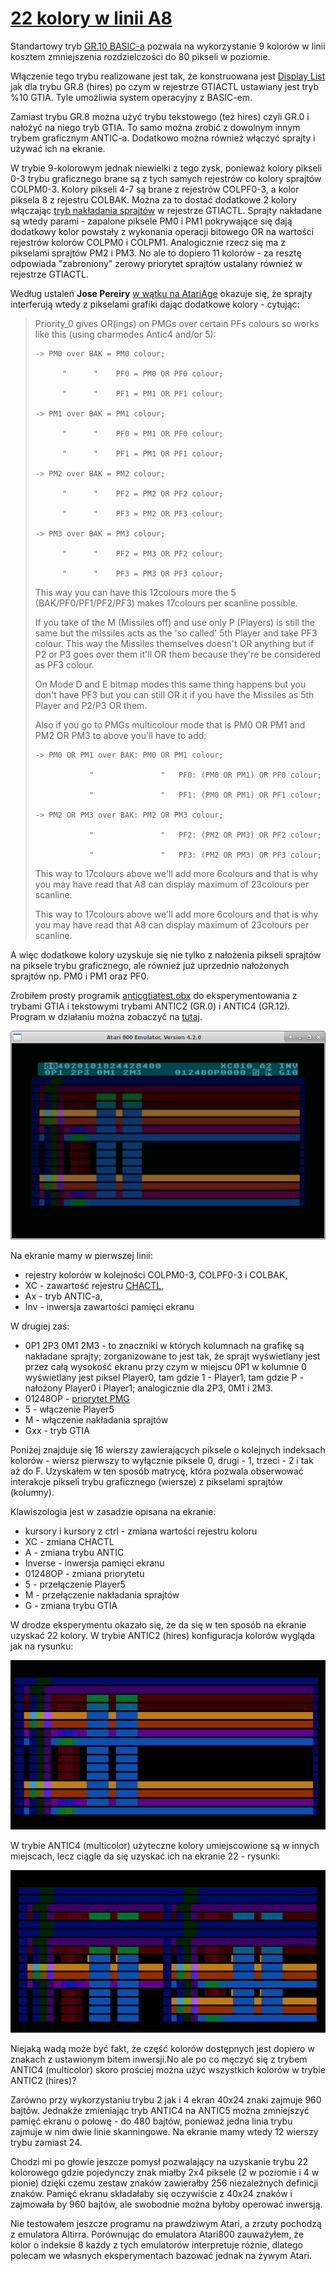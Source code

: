 # [22 kolory w linii A8](http://atarionline.pl/forum/comments.php?DiscussionID=5613&page=1#Item_3)

Standartowy tryb [GR.10 BASIC-a](http://atariki.krap.pl/index.php/Graphics_10) pozwala na wykorzystanie 9 kolorów w linii kosztem zmniejszenia rozdzielczości do 80 pikseli w poziomie.

Włączenie tego trybu realizowane jest tak, że konstruowana jest [Display List](http://atariki.krap.pl/index.php/ANTIC_Display_List) jak dla trybu GR.8 (hires) po czym w rejestrze GTIACTL ustawiany jest tryb %10 GTIA. Tyle umożliwia system operacyjny z BASIC-em.

Zamiast trybu GR.8 można użyć trybu tekstowego (też hires) czyli GR.0 i nałożyć na niego tryb GTIA. To samo można zrobić z dowolnym innym trybem graficznym ANTIC-a. Dodatkowo można również włączyć sprajty i używać ich na ekranie.

W trybie 9-kolorowym jednak niewielki z tego zysk, ponieważ kolory pikseli 0-3 trybu graficznego brane są z tych samych rejestrów co kolory sprajtów COLPM0-3. Kolory pikseli 4-7 są brane z rejestrów COLPF0-3, a kolor piksela 8 z rejestru COLBAK. Można za to dostać dodatkowe 2 kolory włączając [tryb nakładania sprajtów](http://atariki.krap.pl/index.php/Rejestry_GTIA#GTIACTL) w rejestrze GTIACTL. Sprajty nakładane są wtedy parami - zapalone piksele PM0 i PM1 pokrywające się dają dodatkowy kolor powstały z wykonania operacji bitowego OR na wartości rejestrów kolorów COLPM0 i COLPM1. Analogicznie rzecz się ma z pikselami sprajtów PM2 i PM3. No ale to dopiero 11 kolorów - za resztę odpowiada "zabroniony" zerowy priorytet sprajtów ustalany również w rejestrze GTIACTL.

Według ustaleń **Jose Pereiry** [w wątku na AtariAge](https://atariage.com/forums/topic/295004-priority_0-explanation/) okazuje się, że sprajty interferują wtedy z pikselami grafiki dając dodatkowe kolory - cytując:

>Priority_0 gives OR(ings) on PMGs over certain PFs colours so works like this (using charmodes Antic4 and/or 5):
>```
>-> PM0 over BAK = PM0 colour;
>
>       "      "    PF0 = PM0 OR PF0 colour;
>
>       "      "    PF1 = PM1 OR PF1 colour;
>
>-> PM1 over BAK = PM1 colour;
>
>       "      "    PF0 = PM1 OR PF0 colour;
>
>       "      "    PF1 = PM1 OR PF1 colour;
>
>-> PM2 over BAK = PM2 colour;
>
>       "      "    PF2 = PM2 OR PF2 colour;
>
>       "      "    PF3 = PM2 OR PF3 colour;
>
>-> PM3 over BAK = PM3 colour;
>
>       "      "    PF2 = PM3 OR PF2 colour;
>
>       "      "    PF3 = PM3 OR PF3 colour;
>```
>This way you can have this 12colours more the 5 (BAK/PF0/PF1/PF2/PF3) makes 17colours per scanline possible.
>
>If you take of the M (Missiles off) and use only P (Players) is still the same but the mIssiles acts as the 'so called' 5th Player and take PF3 colour. This way the Missiles themselves doesn't OR anything but if P2 or P3 goes over them it'll OR them because they're be considered as PF3 colour.
>
>On Mode D and E bitmap modes this same thing happens but you don't have PF3 but you can still OR it if you have the Missiles as 5th Player and P2/P3 OR them.
>
>Also if you go to PMGs multicolour mode that is PM0 OR PM1 and PM2 OR PM3 to above you'll have to add:
>```
>-> PM0 OR PM1 over BAK: PM0 OR PM1 colour;
>
>             "               "   PF0: (PM0 OR PM1) OR PF0 colour;
>
>             "               "   PF1: (PM0 OR PM1) OR PF1 colour;
>
>-> PM2 OR PM3 over BAK: PM2 OR PM3 colour;
>
>             "               "   PF2: (PM2 OR PM3) OR PF2 colour;
>
>             "               "   PF3: (PM2 OR PM3) OR PF3 colour;
>```
>This way to 17colours above we'll add more 6colours and that is why you may have read that A8 can display maximum of 23colours per scanline.
>
>This way to 17colours above we'll add more 6colours and that is why you may have read that A8 can display maximum of 23colours per scanline.

A więc dodatkowe kolory uzyskuje się nie tylko z nałożenia pikseli sprajtów na piksele trybu graficznego, ale również już uprzednio nałożonych sprajtów np. PM0 i PM1 oraz PF0.

Zrobiłem prosty programik [anticgtiatest.obx](./anticgtiatest.obx) do eksperymentowania z trybami GTIA i tekstowymi trybami ANTIC2 (GR.0) i ANTIC4 (GR.12). Program w działaniu można zobaczyć na [tutaj](https://youtu.be/tUW8Xyozhgg).

![](anticgtiatest.png)

Na ekranie mamy w pierwszej linii:

- rejestry kolorów w kolejności COLPM0-3, COLPF0-3 i COLBAK,
- XC - zawartość rejestru [CHACTL](http://atariki.krap.pl/index.php/Rejestry_ANTIC-a#CHRCTL),
- Ax - tryb ANTIC-a,
- Inv - inwersja zawartości pamięci ekranu

W drugiej zaś:

- 0P1 2P3 0M1 2M3 - to znaczniki w których kolumnach na grafikę są nakładane sprajty; zorganizowane to jest tak, że sprajt wyświetlany jest przez całą wysokość ekranu przy czym w miejscu 0P1 w kolumnie 0 wyświetlany jest piksel Player0, tam gdzie 1 - Player1, tam gdzie P - nałożony Player0 i Player1; analogicznie dla 2P3, 0M1 i 2M3.
- 01248OP - [priorytet PMG](http://atariki.krap.pl/index.php/Rejestry_GTIA#GTIACTL)
- 5 - włączenie Player5
- M - włączenie nakładania sprajtów
- Gxx - tryb GTIA

Poniżej znajduje się 16 wierszy zawierających piksele o kolejnych indeksach kolorów - wiersz pierwszy to wyłącznie piksele 0, drugi - 1, trzeci - 2 i tak aż do F. Uzyskałem w ten sposób matrycę, która pozwala obserwować interakcje pikseli trybu graficznego (wiersze) z pikselami sprajtów (kolumny).

Klawiszologia jest w zasadzie opisana na ekranie:

- kursory i kursory z ctrl - zmiana wartości rejestru koloru
- XC - zmiana CHACTL
- A - zmiana trybu ANTIC
- Inverse - inwersja pamięci ekranu
- 01248OP - zmiana priorytetu
- 5 - przełączenie Player5
- M - przełączenie nakładania sprajtów
- G - zmiana trybu GTIA

W drodze eksperymentu okazało się, że da się w ten sposób na ekranie uzyskać 22 kolory.
W trybie ANTIC2 (hires) konfiguracja kolorów wygląda jak na rysunku:

![](antic2.png)

W trybie ANTIC4 (multicolor) użyteczne kolory umiejscowione są w innych miejscach, lecz ciągle da się uzyskać ich na ekranie 22 - rysunki:

![](antic4.png)

Niejaką wadą może być fakt, że część kolorów dostępnych jest dopiero w znakach z ustawionym bitem inwersji.No ale po co męczyć się z trybem ANTIC4 (multicolor) skoro prościej można użyć wszystkich kolorów w trybie ANTIC2 (hires)?

Zarówno przy wykorzystaniu trybu 2 jak i 4 ekran 40x24 znaki zajmuje 960 bajtów. Jednakże zmieniając tryb ANTIC4 na ANTIC5 można zmniejszyć pamięć ekranu o połowę - do 480 bajtów, ponieważ jedna linia trybu zajmuje w nim dwie linie skanningowe. Na ekranie mamy wtedy 12 wierszy trybu zamiast 24.

Chodzi mi po głowie jeszcze pomysł pozwalający na uzyskanie trybu 22 kolorowego gdzie pojedynczy znak miałby 2x4 piksele (2 w poziomie i 4 w pionie) dzięki czemu zestaw znaków zawierałby 256 niezależnych definicji znaków. Pamięć ekranu składałaby się oczywiście z 40x24 znaków i zajmowała by 960 bajtów, ale swobodnie można byłoby operować inwersją.

Nie testowałem jeszcze programu na prawdziwym Atari, a zrzuty pochodzą z emulatora Altirra. Porównując do emulatora Atari800 zauważyłem, że kolor o indeksie 8 każdy z tych emulatorów interpretuje różnie, dlatego polecam we własnych eksperymentach bazować jednak na żywym Atari.

